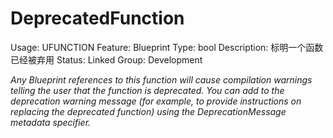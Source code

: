 # DeprecatedFunction

Usage: UFUNCTION
Feature: Blueprint
Type: bool
Description: 标明一个函数已经被弃用
Status: Linked
Group: Development

*Any Blueprint references to this function will cause compilation warnings telling the user that the function is deprecated. You can add to the deprecation warning message (for example, to provide instructions on replacing the deprecated function) using the DeprecationMessage metadata specifier.*